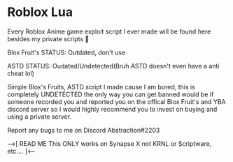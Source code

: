 # Roblox Lua

Every Roblox Anime game exploit script I ever made will be found here besides my private scripts 👀

Blox Fruit's STATUS: Outdated, don't use

ASTD STATUS: Oudated/Undetected(Bruh ASTD doesn't even have a anti cheat lol)

Simple Blox's Fruits, ASTD script I made cause I am bored, this is completely UNDETECTED the only way you can get banned would be if someone recorded you and reported you on the offical Blox Fruit's and YBA discord server so I would highly recommend you to invest on buying and using a private server.

Report any bugs to me on Discord Abstraction#2203

-->[
READ ME
This ONLY works on Synapse X not KRNL or Scriptware, etc....
]<--
